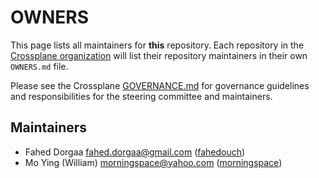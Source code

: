 # OWNERS

This page lists all maintainers for **this** repository. Each repository in the [Crossplane
organization](https://github.com/crossplane/) will list their repository maintainers in their own
`OWNERS.md` file.

Please see the Crossplane
[GOVERNANCE.md](https://github.com/crossplane/crossplane/blob/master/GOVERNANCE.md) for governance
guidelines and responsibilities for the steering committee and maintainers.

## Maintainers

* Fahed Dorgaa <fahed.dorgaa@gmail.com> ([fahedouch](https://github.com/fahedouch))
* Mo Ying (William) <morningspace@yahoo.com> ([morningspace](https://github.com/morningspace))
